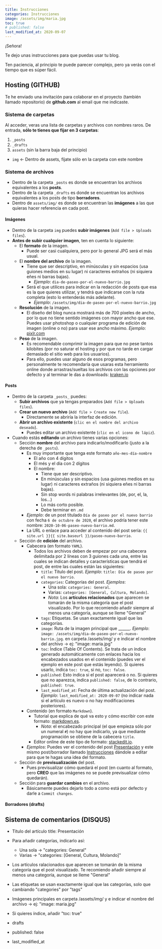 ```yaml
---
title: Instrucciones
categories: Instrucciones
image: /assets/img/maria.jpg
toc: true
# published: false
last_modified_at: 2020-09-07
---
```


¡Señora!

Te dejo unas instrucciones para que puedas usar tu blog.

Ten paciencia, al principio te puede parecer complejo, pero ya verás con el tiempo que es súper fácil.

## Hosting (GITHUB)

Te he enviado una invitación para colaborar en el proyecto (también llamado repositorio) de __github.com__ al email que me indicaste.

### Sistema de carpetas

Al acceder, veras una lista de carpetas y archivos con nombres raros. De entrada, __sólo te tienes que fijar en 3 carpetas__:

1. `_posts`
2. `_drafts`
3. `assets` (sin la barra baja del principio)
  - `img` <- Dentro de assets, fíjate sólo en la carpeta con este nombre


### Sistema de archivos

- Dentro de la carpeta `_posts` es donde se encuentran los archivos equivalentes a los __posts__.
- Dentro de la carpeta `_drafts` es donde se encuentran los archivos equivalentes a los posts de tipo __borradores__.
- Dentro de `assets/img/` es donde se encuentran las __imágenes__ a las que quieras hacer referencia en cada post.


#### Imágenes

- Dentro de la carpeta `img` puedes __subir imágenes__ (`Add file > Uploads files`).
- __Antes de subir cualquier imagen__, ten en cuenta lo siguiente:
  - El __formato__ de la imagen.
    - Puede ser casi cualquiera, pero por lo general JPG será el más usual.
  - El __nombre del archivo__ de la imagen.
    - Tiene que ser descriptivo, en minúsculas y sin espacios (usa guiones medios en su lugar) ni caracteres extraños (ni siquiera eñes ni barras bajas).
      - _Ejemplo_: `dia-de-paseo-por-el-nuevo-barrio.jpg`
    - Será el que utilices para indicar en la redacción de posts que esa es la que quieres utilizar, y tendrá que indicarse con la ruta completa (esto lo entenderás más adelante).
      - _Ejemplo_: `/assets/img/dia-de-paseo-por-el-nuevo-barrio.jpg`
  - __Resolución__ de la imagen.
    - El diseño del blog nunca mostrará más de 700 pixeles de ancho, por lo que no tiene sentido imágenes con mayor ancho que ese. Puedes usar photoshop o cualquier programa de edición de imagen (online o no) para usar ese ancho máximo. _Ejemplo_: [pixlr.com](https://pixlr.com/es/)
  - __Peso__ de la imagen.
    - Es recomendable comprimir la imagen para que no pese tantos kilobites (por no saturar el hosting y por que no tarde en cargar demasiado el sitio web para los usuarios).
    - Para ello, puedes usar alguno de esos programas, pero personalmente te recomendaría que usaras esta herramiento online donde arrastras/sueltas los archivos con las opciones por defecto y al terminar le das a downloads: [kraken.io](https://kraken.io/web-interface)


#### Posts

- Dentro de la carpeta `_posts_` puedes:
  - __Subir archivos__ que ya tengas preparados (`Add file > Uploads files`).
  - __Crear un nuevo archivo__ (`Add file > Create new file`).
    - Directamente se abriría la interfaz de edición.
  - __Abrir un archivo existente__ (`clic en el nombre del archivo deseado`).
    - Puedes editar un archivo existente (`clic en el icono de lápiz`).
- Cuando estás __editando__ un archivo tienes varias opciones:
  - Sección __nombre__ del archivo para indicarlo/modificarlo (justo a la derecha de `_posts`).
    - Es muy importante que tenga este formato `año-mes-día-nombre`
      - El año con 4 dígitos
      - El més y el día con 2 dígitos
      - El nombre:
        - Tiene que ser descriptivo.
        - En minúsculas y sin espacios (usa guiones medios en su lugar) ni caracteres extraños (ni siquiera eñes ni barras bajas).
        - Sin stop words ni palabras irrelevantes (de, por, el, la, los...)
        - Lo más corto posible.
        - Debe terminar en `.md`
    - _Ejemplo_: de un post titulado `Día de paseo por el nuevo barrio` con fecha `6 de octubre de 2020`, el archivo podría tener este nombre: `2020-10-06-paseo-nuevo-barrio.md`.
    - La URL o enlace para acceder al contenido del post sería: `{{ site.url }}{{ site.baseurl }}/paseo-nuevo-barrio`.
  - Sección de __edición__ del archivo.
    - Cabecera (en formato `YAML`).
      - Todos los archivos deben de empezar por una cabecera delimitada por 2 líneas con 3 guiones cada una, entre las cuales se indican detalles y características que tendrá el post, de entre las cuales están las siguientes:
        - `title`: Título del post. _Ejemplo_: `title: Día de paseo por el nuevo barrio`.
        - `categories`: Categorías del post. _Ejemplos_:
          - Una sola: `categories: General`.
          - Varias: `categories: [General, Cultura, Molando]`.
          - _Nota_: Los __artículos relacionados__ que aparecen se tomarán de la misma categoría que el post visualizado. Por lo que recomiendo añadir siempre al menos una categoría, aunque se lleme "General"
        - `tags`: Etiquetas. Se usan exactamente igual que las categorías.
        - `image`: Ruta de la imagen principal que ______. _Ejemplo_: `image: /assets/img/dia-de-paseo-por-el-nuevo-barrio.jpg`.
         en carpeta /assets/img/ y e indicar el nombre del archivo -> ej: "image: maria.jpg"
        - `toc`: Índice (Table Of Contents). Se trata de un índice generado automáticamente con enlaces hacia los encabezados usados en el contenido (puedes ver el ejemplo en este post que estás leyendo). Si quieres usarlo, indica `toc: true`, si no, `toc: false`.
        - `published`: Esto indica si el post aparecerá o no. Si quieres que no aparezca, indica `published: false`, de lo contrario, `published: true`.
        - `last_modified_at`: Fecha de última actualización del post. _Ejemplo_: `last_modified_at: 2020-09-07` (no indicar nada si el artículo es nuevo o no hay modificaciones posteriores).
    - Contenido (en formato `Markdown`).
      - Tutorial que explica de qué va esto y cómo escribir con este formato: [markdown.es](https://markdown.es/).
        - _Nota_: el encabezado principal (el que empieza sólo por un numeral `#`) no hay que indicarlo, ya que mediante programación se obtiene de la cabecera `title`.
      - Editor online de este tipo de formato: [stackedit.io](https://stackedit.io/app).
    - _Ejemplos_: Puedes ver el contenido del post [Presentación](/presentacion) y este mismo post/borrador llamado [Instrucciones](/drafts/instrucciones) dándole a editar para que te hagas una idea del formato.
  - Sección de __previsualización__ del post.
    - Pues previsualizar cómo quedará el post (en cuanto al formato, pero __CREO__ que las imágenes no se puede previsualizar cómo quedarán).
  - Sección para __guardar cambios__ en el archivo.
    - Básicamente puedes dejarlo todo a como está por defecto y darle a `Commit changes`.


#### Borradores (drafts)


## Sistema de comentarios (DISQUS)

- Título del artículo title: Presentación
- Para añadir categorías, indicarlo así:
  - Una sola -> "categories: General"
  - Varias -> "categories: [General, Cultura, Molando]"
- Los artículos ralacionados que aparecen se tomarán de la misma categoría que el post visualizado. Te recomiendo añadir siempre al menos una categoría, aunque se lleme "General"
- Las etiquetas se usan exactamente igual que las categorías, solo que cambiando "categories" por "tags"
- Imágenes principales en carpeta /assets/img/ y e indicar el nombre del archivo -> ej: "image: maria.jpg"
- Si quieres índice, añadir "toc: true"

- drafts
- published: false
- last_modified_at